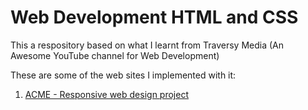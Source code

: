 # Web Development HTML and CSS

This a respository based on what I learnt from Traversy Media (An Awesome YouTube channel for Web Development)

These are some of the web sites I implemented with it:

1. [ACME - Responsive web design project]('https://adithya2018.github.io/ACME-Traversy-Media/index.html') 